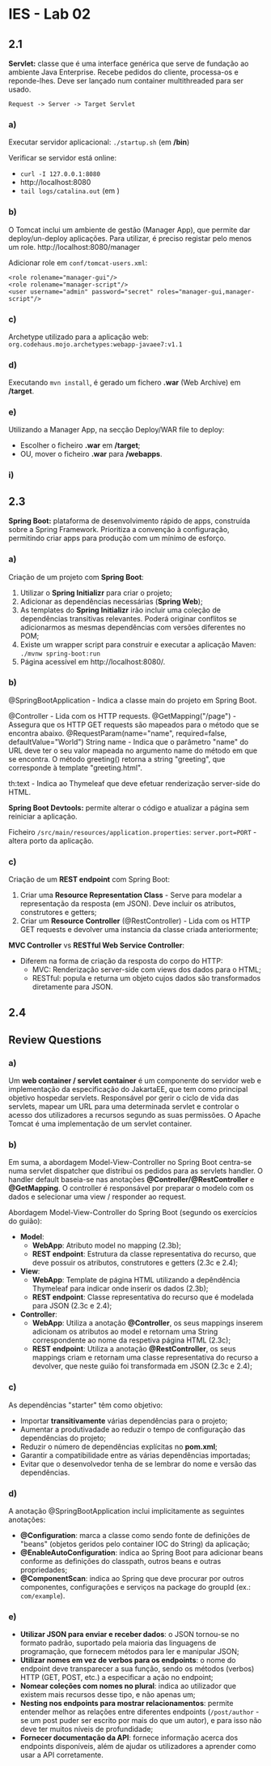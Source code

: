 # IES - Lab 02

## 2.1

**Servlet:** classe que é uma interface genérica que serve de fundação ao ambiente Java Enterprise. Recebe pedidos do cliente, processa-os e reponde-lhes. Deve ser lançado num container multithreaded para ser usado.

`Request -> Server -> Target Servlet`

### a)

Executar servidor aplicacional:
`./startup.sh` (em **<path>/bin**)

Verificar se servidor está online:
  - `curl -I 127.0.0.1:8080`
  - http://localhost:8080
  - `tail logs/catalina.out` (em **<path>**)
  
### b)

O Tomcat inclui um ambiente de gestão (Manager App), que permite dar deploy/un-deploy aplicações. Para utilizar, é preciso registar pelo menos um role.
http://localhost:8080/manager

Adicionar role em `conf/tomcat-users.xml`:
```
<role rolename="manager-gui"/>
<role rolename="manager-script"/>
<user username="admin" password="secret" roles="manager-gui,manager-script"/>
```

### c)

Archetype utilizado para a aplicação web:
`org.codehaus.mojo.archetypes:webapp-javaee7:v1.1` 

### d)

Executando `mvn install`, é gerado um fichero **.war** (Web Archive) em **<project>/target**.

### e)

Utilizando a Manager App, na secção Deploy/WAR file to deploy:
  - Escolher o ficheiro **.war** em **<project>/target**;
  - OU, mover o ficheiro **.war** para **<tomcat>/webapps**.
  
### i)

## 2.3

**Spring Boot:** plataforma de desenvolvimento rápido de apps, construída sobre a Spring Framework. Prioritiza a convenção à configuração, permitindo criar apps para produção com um mínimo de esforço.

### a)

Criação de um projeto com **Spring Boot**:
 1. Utilizar o **Spring Initializr** para criar o projeto;
 2. Adicionar as dependências necessárias (**Spring Web**);
 3. As templates do **Spring Initializr** irão incluir uma coleção de dependências transitivas relevantes. Poderá originar conflitos se adicionarmos as mesmas dependências com versões diferentes no POM;
 4. Existe um wrapper script para construir e executar a aplicação Maven:
    `./mvnw spring-boot:run`
 5. Página acessível em http://localhost:8080/.

### b)

@SpringBootApplication - Indica a classe main do projeto em Spring Boot.

@Controller - Lida com os HTTP requests.
@GetMapping("/page") - Assegura que os HTTP GET requests são mapeados para o método que se encontra abaixo.
@RequestParam(name="name", required=false,  defaultValue="World") String name - Indica que o parâmetro "name" do URL deve ter o seu valor mapeada no argumento name do método em que se encontra.
O método greeting() retorna a string "greeting", que corresponde à template "greeting.html".

th:text - Indica ao Thymeleaf que deve efetuar renderização server-side do HTML.

**Spring Boot Devtools:** permite alterar o código e atualizar a página sem reiniciar a aplicação.

Ficheiro `/src/main/resources/application.properties`:
    `server.port=PORT` - altera porto da aplicação.

### c)

Criação de um **REST endpoint** com Spring Boot:
 1. Criar uma **Resource Representation Class** - Serve para modelar a representação da resposta (em JSON). Deve incluir os atributos, construtores e getters;
 2. Criar um **Resource Controller** (@RestController) - Lida com os HTTP GET requests e devolver uma instancia da classe criada anteriormente;

**MVC Controller** vs **RESTful Web Service Controller**:
  - Diferem na forma de criação da resposta do corpo do HTTP:
      - MVC: Renderização server-side com views dos dados para o HTML;
      - RESTful: popula e returna um objeto cujos dados são transformados diretamente para JSON.

## 2.4

## Review Questions

### a) 
Um **web container / servlet container** é um componente do servidor web e implementação da especificação do JakartaEE, que tem como principal objetivo hospedar servlets.
Responsável por gerir o ciclo de vida das servlets, mapear um URL para uma determinada servlet e controlar o acesso dos utilizadores a recursos segundo as suas permissões.
O Apache Tomcat é uma implementação de um servlet container.

### b)
Em suma, a abordagem Model-View-Controller no Spring Boot centra-se numa servlet dispatcher que distribui os pedidos para as servlets handler.
O handler default baseia-se nas anotações **@Controller/@RestController** e **@GetMapping**.
O controller é responsável por preparar o modelo com os dados e selecionar uma view / responder ao request.

Abordagem Model-View-Controller do Spring Boot (segundo os exercícios do guião):
  - **Model**:
      - **WebApp**: Atributo model no mapping (2.3b); 
      - **REST endpoint**: Estrutura da classe representativa do recurso, que deve possuir os atributos, construtores e getters (2.3c e 2.4);
  - **View**:       
      - **WebApp**: Template de página HTML utilizando a depêndência Thymeleaf para indicar onde inserir os dados (2.3b);
      - **REST endpoint**: Classe representativa do recurso que é modelada para JSON (2.3c e 2.4);
  - **Controller**:
      - **WebApp**: Utiliza a anotação **@Controller**, os seus mappings inserem adicionam os atributos ao model e retornam uma String correspondente ao nome da respetiva página HTML (2.3c);
      - **REST endpoint**: Utiliza a anotação **@RestController**, os seus mappings criam e retornam uma classe representativa do recurso a devolver, que neste guião foi transformada em JSON (2.3c e 2.4);
      
### c)
As dependências "starter" têm como objetivo:
  - Importar **transitivamente** várias dependências para o projeto;
  - Aumentar a produtivadade ao reduzir o tempo de configuração das dependências do projeto;
  - Reduzir o número de dependências explícitas no **pom.xml**;
  - Garantir a compatibilidade entre as várias dependências importadas;
  - Evitar que o desenvolvedor tenha de se lembrar do nome e versão das dependências.

### d)
A anotação @SpringBootApplication inclui implicitamente as seguintes anotações:
  - **@Configuration**: marca a classe como sendo fonte de definições de "beans" (objetos geridos pelo container IOC do String) da aplicação;
  - **@EnableAutoConfiguration**: indica ao Spring Boot para adicionar beans conforme as definições do classpath, outros beans e outras propriedades;
  - **@ComponentScan**: indica ao Spring que deve procurar por outros componentes, configurações e serviços na package do groupId (ex.: `com/example`).

### e)

  - **Utilizar JSON para enviar e receber dados**: o JSON tornou-se no formato padrão, suportado pela maioria das linguagens de programação, que fornecem métodos para ler e manipular JSON;
  - **Utilizar nomes em vez de verbos para os endpoints**: o nome do endpoint deve transparecer a sua função, sendo os métodos (verbos) HTTP (GET, POST, etc.) a especificar a ação no endpoint;
  - **Nomear coleções com nomes no plural**: indica ao utilizador que existem mais recursos desse tipo, e não apenas um;
  - **Nesting nos endpoints para mostrar relacionamentos**: permite entender melhor as relações entre diferentes endpoints (`/post/author` - se um post puder ser escrito por mais do que um autor), e para isso não deve ter muitos níveis de profundidade;
  - **Fornecer documentação da API**: fornece informação acerca dos endpoints disponíveis, além de ajudar os utilizadores a aprender como usar a API corretamente.
  
